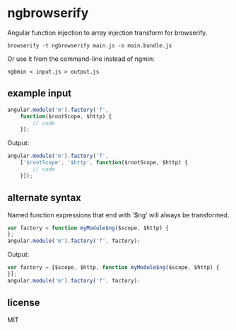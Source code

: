 # ngbrowserify

Angular function injection to array injection transform for browserify.

    browserify -t ngbrowserify main.js -o main.bundle.js

Or use it from the command-line instead of ngmin:

    ngbmin < input.js > output.js

## example input

```js
angular.module('m').factory('f', 
    function($rootScope, $http) {
        // code    
    });
```

Output:
```js
angular.module('m').factory('f', 
    ['$rootScope', '$http', function($rootScope, $http) {
        // code    
    }]);
```

## alternate syntax

Named function expressions that end with '$ng' will always be transformed.


```js
var factory = function myModule$ng($scope, $http) {
};
angular.module('m').factory('f', factory);
```

Output:

```js
var factory = [$scope, $http, function myModule$ng($scope, $http) {
}];
angular.module('m').factory('f', factory);
```

## license

MIT

